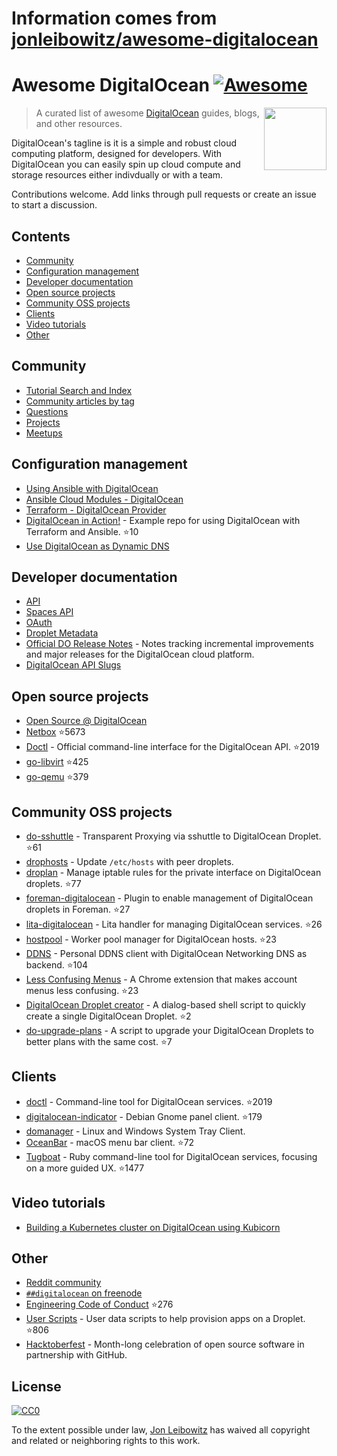 # Information comes from [jonleibowitz/awesome-digitalocean](https://github.com/jonleibowitz/awesome-digitalocean)
# Awesome DigitalOcean [![Awesome](https://awesome.re/badge.svg)](https://awesome.re)

[<img src="https://raw.githubusercontent.com/jonleibowitz/awesome-digitalocean/master/media/DO_Logo.png" align="right" width="100">](https://www.digitalocean.com/)

> A curated list of awesome [DigitalOcean](https://www.digitalocean.com) guides, blogs, and other resources.

DigitalOcean's tagline is it is a simple and robust cloud computing platform, designed for developers. With DigitalOcean you can easily spin up cloud compute and storage resources either indivdually or with a team. 

Contributions welcome. Add links through pull requests or create an issue to start a discussion.


## Contents

- [Community](#community)
- [Configuration management](#configuration-management)
- [Developer documentation](#developer-documentation)
- [Open source projects](#open-source-projects)
- [Community OSS projects](#community-oss-projects)
- [Clients](#clients)
- [Video tutorials](#video-tutorials)
- [Other](#other)


## Community

- [Tutorial Search and Index](https://www.digitalocean.com/community/tutorials)
- [Community articles by tag](https://www.digitalocean.com/community/tags)
- [Questions](https://www.digitalocean.com/community/questions)
- [Projects](https://www.digitalocean.com/community/projects)
- [Meetups](https://www.meetup.com/pro/digitalocean/)

## Configuration management

- [Using Ansible with DigitalOcean](https://the.binbashtheory.com/using-ansible-with-digitalocean/)
- [Ansible Cloud Modules - DigitalOcean](http://docs.ansible.com/ansible/list_of_cloud_modules.html#digital-ocean)
- [Terraform - DigitalOcean Provider](https://www.terraform.io/docs/providers/do/)
- [DigitalOcean in Action!](https://github.com/keinohguchi/do-in-action) - Example repo for using DigitalOcean with Terraform and Ansible. :star:10
- [Use DigitalOcean as Dynamic DNS](https://surdu.me/2019/07/28/digital-ocean-ddns.html)

## Developer documentation

- [API](https://developers.digitalocean.com/documentation/v2/)
- [Spaces API](https://developers.digitalocean.com/documentation/spaces/)
- [OAuth](https://developers.digitalocean.com/documentation/oauth/)
- [Droplet Metadata](https://developers.digitalocean.com/documentation/metadata/)
- [Official DO Release Notes](https://www.digitalocean.com/docs/release-notes/) - Notes tracking incremental improvements and major releases for the DigitalOcean cloud platform.
- [DigitalOcean API Slugs](https://slugs.do-api.dev/)

## Open source projects

- [Open Source @ DigitalOcean](https://developers.digitalocean.com/opensource/)
- [Netbox](https://github.com/digitalocean/netbox) :star:5673
- [Doctl](https://github.com/digitalocean/doctl) - Official command-line interface for the DigitalOcean API. :star:2019
- [go-libvirt](https://github.com/digitalocean/go-libvirt) :star:425
- [go-qemu](https://github.com/digitalocean/go-qemu) :star:379

## Community OSS projects

- [do-sshuttle](https://github.com/f/do-sshuttle) - Transparent Proxying via sshuttle to DigitalOcean Droplet. :star:61
- [drophosts](https://github.com/qmx/drophosts) - Update `/etc/hosts` with peer droplets.
- [droplan](https://github.com/tam7t/droplan) - Manage iptable rules for the private interface on DigitalOcean droplets. :star:77
- [foreman-digitalocean](https://github.com/theforeman/foreman-digitalocean) - Plugin to enable management of DigitalOcean droplets in Foreman. :star:27
- [lita-digitalocean](https://github.com/jimmycuadra/lita-digitalocean) - Lita handler for managing DigitalOcean services. :star:26
- [hostpool](https://github.com/progrium/hostpool) - Worker pool manager for DigitalOcean hosts. :star:23
- [DDNS](https://github.com/skibish/ddns) - Personal DDNS client with DigitalOcean Networking DNS as backend. :star:104
- [Less Confusing Menus](https://github.com/addpipe/Less-Confusing-Digital-Ocean-Menus) - A Chrome extension that makes account menus less confusing. :star:23
- [DigitalOcean Droplet creator](https://github.com/NicholasPCole/dodc) - A dialog-based shell script to quickly create a single DigitalOcean Droplet. :star:2
- [do-upgrade-plans](https://github.com/bjornjohansen/do-upgrade-plans) - A script to upgrade your DigitalOcean Droplets to better plans with the same cost. :star:7

## Clients

- [doctl](https://github.com/digitalocean/doctl) - Command-line tool for DigitalOcean services. :star:2019
- [digitalocean-indicator](https://github.com/andrewsomething/digitalocean-indicator) - Debian Gnome panel client. :star:179
- [domanager](https://github.com/itohnobue/domanager) - Linux and Windows System Tray Client.
- [OceanBar](https://github.com/terhechte/OceanBar) - macOS menu bar client. :star:72
- [Tugboat](https://github.com/pearkes/tugboat) - Ruby command-line tool for DigitalOcean services, focusing on a more guided UX. :star:1477

## Video tutorials

- [Building a Kubernetes cluster on DigitalOcean using Kubicorn](https://www.youtube.com/watch?v=XpxgSZ3dspE)

## Other

- [Reddit community](https://www.reddit.com/r/digital_ocean/)
- [`##digitalocean` on freenode](https://webchat.freenode.net/)
- [Engineering Code of Conduct](https://github.com/digitalocean/engineering-code-of-conduct) :star:276
- [User Scripts](https://github.com/digitalocean/do_user_scripts) - User data scripts to help provision apps on a Droplet. :star:806
- [Hacktoberfest](https://hacktoberfest.digitalocean.com/) - Month-long celebration of open source software in partnership with GitHub.

## License

[![CC0](http://mirrors.creativecommons.org/presskit/buttons/88x31/svg/cc-zero.svg)](https://creativecommons.org/publicdomain/zero/1.0/)

To the extent possible under law, [Jon Leibowitz](https://github.com/jonleibowitz) has waived all copyright and related or neighboring rights to this work.

